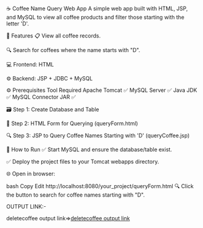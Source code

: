 ☕ Coffee Name Query Web App
A simple web app built with HTML, JSP, and MySQL to view all coffee products and filter those starting with the letter 'D'.

📂 Features
📋 View all coffee records.

🔍 Search for coffees where the name starts with "D".

💻 Frontend: HTML

⚙️ Backend: JSP + JDBC + MySQL

⚙️ Prerequisites
Tool	Required
Apache Tomcat	✅
MySQL Server	✅
Java JDK	✅
MySQL Connector JAR	✅

🗃️ Step 1: Create Database and Table

📝 Step 2: HTML Form for Querying (queryForm.html)

🔍 Step 3: JSP to Query Coffee Names Starting with 'D' (queryCoffee.jsp)

🚀 How to Run
✅ Start MySQL and ensure the database/table exist.

✅ Deploy the project files to your Tomcat webapps directory.

🌐 Open in browser:

bash
Copy
Edit
http://localhost:8080/your_project/queryForm.html
🔍 Click the button to search for coffee names starting with "D".

OUTPUT LINK:-

deletecoffee output link=>[deletecoffee output link](https://github.com/poojaK853/JavaPrograms/blob/main/JDBC%20programs_2/p9_a.png)

